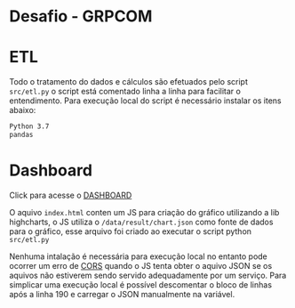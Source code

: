 # Desafio - GRPCOM

# ETL
Todo o tratamento do dados e cálculos são efetuados pelo script  `src/etl.py` o script está comentado linha a linha para facilitar o entendimento.
Para execução local do script é necessário instalar os itens abaixo:


```sh
Python 3.7
pandas
```

# Dashboard

Click para acesse o [DASHBOARD](https://lucianomarqueto.github.io/desafio-grpcom/) 

O aquivo `index.html` conten um JS para criação do gráfico utilizando a lib highcharts, o JS utiliza o `/data/result/chart.json` como fonte de dados para o gráfico, esse arquivo foi criado ao executar o script python `src/etl.py`

Nenhuma intalação é necessária para execução local no entanto pode ocorrer um erro de [CORS](https://developer.mozilla.org/pt-BR/docs/Web/HTTP/Controle_Acesso_CORS) quando o JS tenta obter o aquivo JSON se os aquivos não estiverem sendo servido adequadamente por um serviço. Para simplicar uma execução local é possível descomentar o bloco de linhas após a linha 190 e carregar o JSON manualmente na variável.
